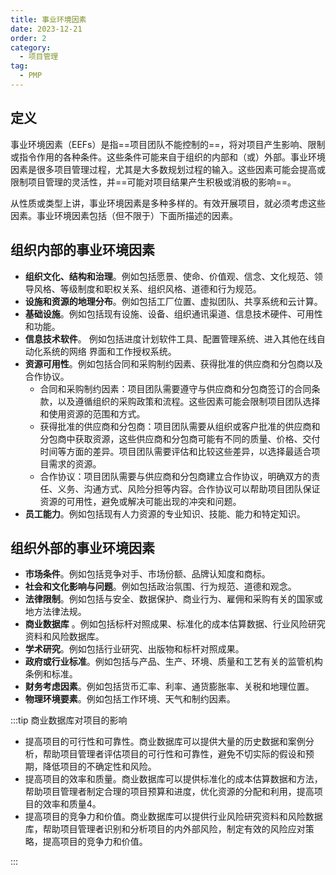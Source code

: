 ```yaml
---
title: 事业环境因素
date: 2023-12-21
order: 2
category:
  - 项目管理
tag:
  - PMP
---
```


## 定义

事业环境因素（EEFs）是指==项目团队不能控制的==，将对项目产生影响、限制或指令作用的各种条件。这些条件可能来自于组织的内部和（或）外部。事业环境因素是很多项目管理过程，尤其是大多数规划过程的输入。这些因素可能会提高或限制项目管理的灵活性，并==可能对项目结果产生积极或消极的影响==。

从性质或类型上讲，事业环境因素是多种多样的。有效开展项目，就必须考虑这些因素。事业环境因素包括（但不限于）下面所描述的因素。

## 组织内部的事业环境因素

* **组织文化、结构和治理**。例如包括愿景、使命、价值观、信念、文化规范、领导风格、等级制度和职权关系、组织风格、道德和行为规范。
* **设施和资源的地理分布**。例如包括工厂位置、虚拟团队、共享系统和云计算。
* **基础设施**。例如包括现有设施、设备、组织通讯渠道、信息技术硬件、可用性和功能。
* **信息技术软件**。 例如包括进度计划软件工具、配置管理系统、进入其他在线自动化系统的网络 界面和工作授权系统。
* **资源可用性**。例如包括合同和采购制约因素、获得批准的供应商和分包商以及合作协议。
  * 合同和采购制约因素：项目团队需要遵守与供应商和分包商签订的合同条款，以及遵循组织的采购政策和流程。这些因素可能会限制项目团队选择和使用资源的范围和方式。
  * 获得批准的供应商和分包商：项目团队需要从组织或客户批准的供应商和分包商中获取资源，这些供应商和分包商可能有不同的质量、价格、交付时间等方面的差异。项目团队需要评估和比较这些差异，以选择最适合项目需求的资源。
  * 合作协议：项目团队需要与供应商和分包商建立合作协议，明确双方的责任、义务、沟通方式、风险分担等内容。合作协议可以帮助项目团队保证资源的可用性，避免或解决可能出现的冲突和问题。
* **员工能力**。例如包括现有人力资源的专业知识、技能、能力和特定知识。

## 组织外部的事业环境因素

* **市场条件**。例如包括竞争对手、市场份额、品牌认知度和商标。
* **社会和文化影响与问题**。例如包括政治氛围、行为规范、道德和观念。
*  **法律限制**。例如包括与安全、数据保护、商业行为、雇佣和采购有关的国家或地方法律法规。
*  **商业数据库** 。例如包括标杆对照成果、标准化的成本估算数据、行业风险研究资料和风险数据库。 
*  **学术研究**。例如包括行业研究、出版物和标杆对照成果。
*  **政府或行业标准**。例如包括与产品、生产、环境、质量和工艺有关的监管机构条例和标准。
*  **财务考虑因素**。例如包括货币汇率、利率、通货膨胀率、关税和地理位置。
*  **物理环境要素**。例如包括工作环境、天气和制约因素。

:::tip 商业数据库对项目的影响

* 提高项目的可行性和可靠性。商业数据库可以提供大量的历史数据和案例分析，帮助项目管理者评估项目的可行性和可靠性，避免不切实际的假设和预期，降低项目的不确定性和风险。
* 提高项目的效率和质量。商业数据库可以提供标准化的成本估算数据和方法，帮助项目管理者制定合理的项目预算和进度，优化资源的分配和利用，提高项目的效率和质量4。
* 提高项目的竞争力和价值。商业数据库可以提供行业风险研究资料和风险数据库，帮助项目管理者识别和分析项目的内外部风险，制定有效的风险应对策略，提高项目的竞争力和价值。

:::